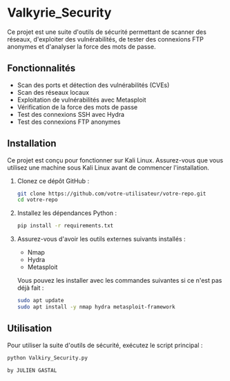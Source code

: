 # Valkyrie_Security


Ce projet est une suite d'outils de sécurité permettant de scanner des réseaux, d'exploiter des vulnérabilités, de tester des connexions FTP anonymes et d'analyser la force des mots de passe.

## Fonctionnalités

- Scan des ports et détection des vulnérabilités (CVEs)
- Scan des réseaux locaux
- Exploitation de vulnérabilités avec Metasploit
- Vérification de la force des mots de passe
- Test des connexions SSH avec Hydra
- Test des connexions FTP anonymes

## Installation

Ce projet est conçu pour fonctionner sur Kali Linux. Assurez-vous que vous utilisez une machine sous Kali Linux avant de commencer l'installation.

1. Clonez ce dépôt GitHub :
    ```bash
    git clone https://github.com/votre-utilisateur/votre-repo.git
    cd votre-repo
    ```

2. Installez les dépendances Python :
    ```bash
    pip install -r requirements.txt
    ```

3. Assurez-vous d'avoir les outils externes suivants installés :
    - Nmap
    - Hydra
    - Metasploit

    Vous pouvez les installer avec les commandes suivantes si ce n'est pas déjà fait :
    ```bash
    sudo apt update
    sudo apt install -y nmap hydra metasploit-framework
    ```

## Utilisation

Pour utiliser la suite d'outils de sécurité, exécutez le script principal :
```bash
python Valkiry_Security.py

by JULIEN GASTAL
